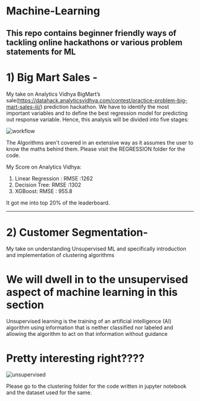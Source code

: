 # Machine-Learning
## This repo  contains  beginner friendly ways of tackling online hackathons or various problem statements for ML

# 1) Big Mart Sales - 
My take on Analytics Vidhya BigMart’s sale(https://datahack.analyticsvidhya.com/contest/practice-problem-big-mart-sales-iii/) 
prediction hackathon.
We have  to identify the most important variables and to define the best regression model for predicting 
out response variable.
Hence, this analysis will be divided into five stages:

![workflow](https://user-images.githubusercontent.com/45167372/73745321-bf56b600-4778-11ea-9794-760eede39210.png)

The Algorithms aren't covered in an extensive way as it assumes the user to know the maths behind them.
Please visit the REGRESSION folder for the code.

My Score on Analytics Vidhya:
1) Linear Regression : RMSE :1262
2) Decision Tree:      RMSE :1302
3) XGBoost:            RMSE : 955.8

It got me into top 20% of the leaderboard.


-----------------------------------------------------------------------------------------------------------------------------------------

# 2) Customer Segmentation-
  My take on understanding Unsupervised ML and specifically introduction and implementation of clustering algorithms
  
  # We will dwell in to the unsupervised aspect of machine learning in this section


   
  Unsupervised learning is the training of an artificial intelligence (AI) algorithm using information that is neither classified     nor labeled and allowing the algorithm to act on that information without guidance



  # Pretty interesting right????   
  
  ![unsupervised](https://user-images.githubusercontent.com/45167372/74805633-b08c0980-5309-11ea-88bc-8b9f492db0c3.gif)
  
  
  Please go to the clustering folder for the code written in jupyter notebook and the dataset used for the same.

